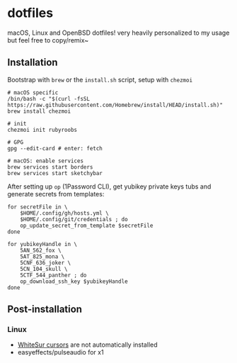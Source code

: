 # dotfiles

macOS, Linux and OpenBSD dotfiles! very heavily personalized to my usage but feel free to copy/remix~

## Installation

Bootstrap with `brew` or the `install.sh` script, setup with `chezmoi`

```shell
# macOS specific
/bin/bash -c "$(curl -fsSL https://raw.githubusercontent.com/Homebrew/install/HEAD/install.sh)"
brew install chezmoi

# init
chezmoi init rubyroobs

# GPG
gpg --edit-card # enter: fetch

# macOS: enable services
brew services start borders
brew services start sketchybar
```

After setting up `op` (1Password CLI), get yubikey private keys tubs and generate secrets from templates:

```shell
for secretFile in \
    $HOME/.config/gh/hosts.yml \
    $HOME/.config/git/credentials ; do
    op_update_secret_from_template $secretFile
done

for yubikeyHandle in \
    5AN_562_fox \
    5AT_825_mona \
    5CNF_636_joker \
    5CN_104_skull \
    5CTF_544_panther ; do
    op_download_ssh_key $yubikeyHandle
done
```

## Post-installation

### Linux

- [WhiteSur cursors](https://github.com/vinceliuice/WhiteSur-cursors/tree/master) are not automatically installed
- easyeffects/pulseaudio for x1
